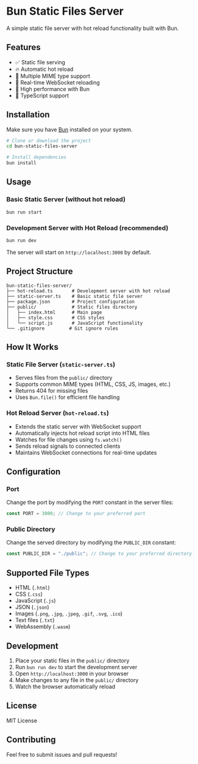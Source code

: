 # Bun Static Files Server

A simple static file server with hot reload functionality built with Bun.

## Features

- ✅ Static file serving
- 🔥 Automatic hot reload
- 📁 Multiple MIME type support
- 🔌 Real-time WebSocket reloading
- 🚀 High performance with Bun
- 💫 TypeScript support

## Installation

Make sure you have [Bun](https://bun.sh/) installed on your system.

```bash
# Clone or download the project
cd bun-static-files-server

# Install dependencies
bun install
```

## Usage

### Basic Static Server (without hot reload)

```bash
bun run start
```

### Development Server with Hot Reload (recommended)

```bash
bun run dev
```

The server will start on `http://localhost:3000` by default.

## Project Structure

```
bun-static-files-server/
├── hot-reload.ts       # Development server with hot reload
├── static-server.ts    # Basic static file server
├── package.json        # Project configuration
├── public/             # Static files directory
│   ├── index.html      # Main page
│   ├── style.css       # CSS styles
│   └── script.js       # JavaScript functionality
└── .gitignore         # Git ignore rules
```

## How It Works

### Static File Server (`static-server.ts`)
- Serves files from the `public/` directory
- Supports common MIME types (HTML, CSS, JS, images, etc.)
- Returns 404 for missing files
- Uses `Bun.file()` for efficient file handling

### Hot Reload Server (`hot-reload.ts`)
- Extends the static server with WebSocket support
- Automatically injects hot reload script into HTML files
- Watches for file changes using `fs.watch()`
- Sends reload signals to connected clients
- Maintains WebSocket connections for real-time updates

## Configuration

### Port
Change the port by modifying the `PORT` constant in the server files:

```typescript
const PORT = 3000; // Change to your preferred port
```

### Public Directory
Change the served directory by modifying the `PUBLIC_DIR` constant:

```typescript
const PUBLIC_DIR = "./public"; // Change to your preferred directory
```

## Supported File Types

- HTML (`.html`)
- CSS (`.css`)
- JavaScript (`.js`)
- JSON (`.json`)
- Images (`.png`, `.jpg`, `.jpeg`, `.gif`, `.svg`, `.ico`)
- Text files (`.txt`)
- WebAssembly (`.wasm`)

## Development

1. Place your static files in the `public/` directory
2. Run `bun run dev` to start the development server
3. Open `http://localhost:3000` in your browser
4. Make changes to any file in the `public/` directory
5. Watch the browser automatically reload

## License

MIT License

## Contributing

Feel free to submit issues and pull requests!
